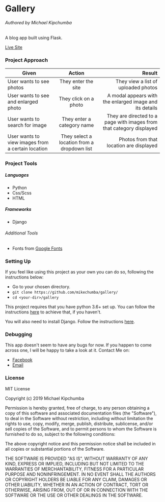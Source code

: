 # Gallery

###### Authored by Michael Kipchumba

A blog app built using Flask.

[Live Site]('https://shashin.herokuapp.com/')

### Project Approach
   
| Given       | Action       | Result  |
| ------------- |:-------------:| -----:|
| User wants to see photos | They enter the site | They view a list of uploaded photos |
| User wants to see and enlarged photo | They click on a photo | A modal appears with the enlarged image and its details  |
| User wants to search for image | They enter a category name | They are directed to a page with images from that category displayed |
| User wants to view images from a certain location | They select a location from a dropdown list | Photos from that location are displayed |

### Project Tools

##### Languages

- Python
- Css/Scss
- HTML

##### Frameworks

- Django

###### Additional Tools

- Fonts from [Google Fonts]('fonts.google.com')

### Setting Up

If you feel like using this project as your own you can do so, following the instructions below:

   - Go to your chosen directory.
   - `git clone https://github.com/mikechumba/gallery/`
   - `cd <your-dir>/gallery`

This project requires that you have python 3.6+ set up. You can follow the instructions [here]('realpython.com/installing-python/') to achieve that, if you haven't.

You will also need to install Django. Follow the instructions [here]('https://www.djangoproject.com/start/').

### Debugging

This app doesn't seem to have any bugs for now. If you happen to come across one, I will be happy to take a look at it. Contact Me on:

- [Facebook](https://web.facebook.com/ItsMikeChumba/)
- [Email](michaelchumba09@gmail.com)

### License 

MIT License

Copyright (c) 2019 Michael Kipchumba

Permission is hereby granted, free of charge, to any person obtaining a copy
of this software and associated documentation files (the "Software"), to deal
in the Software without restriction, including without limitation the rights
to use, copy, modify, merge, publish, distribute, sublicense, and/or sell
copies of the Software, and to permit persons to whom the Software is
furnished to do so, subject to the following conditions:

The above copyright notice and this permission notice shall be included in all
copies or substantial portions of the Software.

THE SOFTWARE IS PROVIDED "AS IS", WITHOUT WARRANTY OF ANY KIND, EXPRESS OR
IMPLIED, INCLUDING BUT NOT LIMITED TO THE WARRANTIES OF MERCHANTABILITY,
FITNESS FOR A PARTICULAR PURPOSE AND NONINFRINGEMENT. IN NO EVENT SHALL THE
AUTHORS OR COPYRIGHT HOLDERS BE LIABLE FOR ANY CLAIM, DAMAGES OR OTHER
LIABILITY, WHETHER IN AN ACTION OF CONTRACT, TORT OR OTHERWISE, ARISING FROM,
OUT OF OR IN CONNECTION WITH THE SOFTWARE OR THE USE OR OTHER DEALINGS IN THE
SOFTWARE.